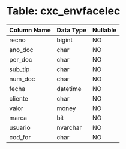 # Table: cxc_envfacelec

| Column Name | Data Type | Nullable |
|-------------|-----------|----------|
| recno | bigint | NO |
| ano_doc | char | NO |
| per_doc | char | NO |
| sub_tip | char | NO |
| num_doc | char | NO |
| fecha | datetime | NO |
| cliente | char | NO |
| valor | money | NO |
| marca | bit | NO |
| usuario | nvarchar | NO |
| cod_for | char | NO |
